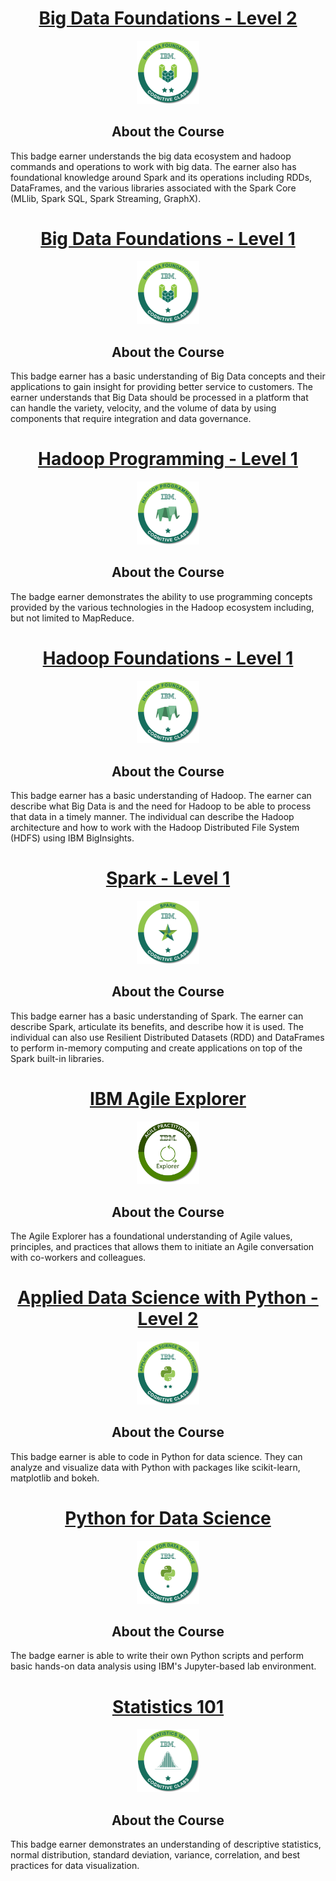 <h1 align="center"><a href="https://www.youracclaim.com/badges/6b21b1b0-e8f0-4c74-b8d0-639fe2d5a39d/public_url">Big Data Foundations - Level 2</a></h1>

<p align="center">
<img src="https://github.com/ntnnitinkr/courses-certifications/blob/master/Other-badges-and-certifications/Big%2BData%2BFound%2BLevel%2B2%2B-%2BCC%2Bv2.png" width="20%" height="20%">
</p>

<h2 align="center">About the Course</h2>
This badge earner understands the big data ecosystem and hadoop commands and operations to work with big data. The earner also has foundational knowledge around Spark and its operations including RDDs, DataFrames, and the various libraries associated with the Spark Core (MLlib, Spark SQL, Spark Streaming, GraphX).




<h1 align="center"><a href="https://www.youracclaim.com/badges/3ce9a615-69fc-4315-bdcc-f12d34a4efbe/public_url">Big Data Foundations - Level 1</a></h1>

<p align="center">
<img src="https://github.com/ntnnitinkr/courses-certifications/blob/master/Other-badges-and-certifications/Big%2BData%2BFound%2BLevel%2B1%2B-%2BCC%2B-%2B2019.png" width="20%" height="20%">
</p>

<h2 align="center">About the Course</h2>
This badge earner has a basic understanding of Big Data concepts and their applications to gain insight for providing better service to customers. The earner understands that Big Data should be processed in a platform that can handle the variety, velocity, and the volume of data by using components that require integration and data governance.




<h1 align="center"><a href="https://www.youracclaim.com/badges/8a88aba2-bfef-4acb-ab3e-17ce9472e658/public_url">Hadoop Programming - Level 1</a></h1>

<p align="center">
<img src="https://github.com/ntnnitinkr/courses-certifications/blob/master/Other-badges-and-certifications/Hadoop%2BProgramming%2BLevel%2B1%2B-%2BCC%2B-%2B2019.png" width="20%" height="20%">
</p>

<h2 align="center">About the Course</h2>
The badge earner demonstrates the ability to use programming concepts provided by the various technologies in the Hadoop ecosystem including, but not limited to MapReduce.




<h1 align="center"><a href="https://www.youracclaim.com/badges/e1e5ccb9-af5e-410c-9974-ce37862da223/public_url">Hadoop Foundations - Level 1</a></h1>

<p align="center">
<img src="https://github.com/ntnnitinkr/courses-certifications/blob/master/Other-badges-and-certifications/Hadoop%2BData%2BFound%2BLevel%2B1%2B-%2BCC%2B-%2B2019.png" width="20%" height="20%">
</p>

<h2 align="center">About the Course</h2>
This badge earner has a basic understanding of Hadoop. The earner can describe what Big Data is and the need for Hadoop to be able to process that data in a timely manner. The individual can describe the Hadoop architecture and how to work with the Hadoop Distributed File System (HDFS) using IBM BigInsights.




<h1 align="center"><a href="https://www.youracclaim.com/badges/ff67e681-e6de-466a-8b31-a91d86c6f3a8/public_url">Spark - Level 1</a></h1>

<p align="center">
<img src="https://github.com/ntnnitinkr/courses-certifications/blob/master/Other-badges-and-certifications/Spark%2BLevel%2B1%2Bver%2B2%2B-%2BCC%2B-%2B2019.png" width="20%" height="20%">
</p>

<h2 align="center">About the Course</h2>
This badge earner has a basic understanding of Spark. The earner can describe Spark, articulate its benefits, and describe how it is used. The individual can also use Resilient Distributed Datasets (RDD) and DataFrames to perform in-memory computing and create applications on top of the Spark built-in libraries.




<h1 align="center"><a href="https://www.youracclaim.com/badges/43ebde47-b2e6-4ccb-af0c-eddd697d3b82/public_url">IBM Agile Explorer</a></h1>

<p align="center">
<img src="https://github.com/ntnnitinkr/courses-certifications/blob/master/Other-badges-and-certifications/AA-Badge-explorer-352.png" width="20%" height="20%">
</p>

<h2 align="center">About the Course</h2>
The Agile Explorer has a foundational understanding of Agile values, principles, and practices that allows them to initiate an Agile conversation with co-workers and colleagues.





<h1 align="center"><a href="https://www.youracclaim.com/badges/fa56d593-c4e9-46f7-b101-03d01bef7c27/public_url">Applied Data Science with Python - Level 2</a></h1>

<p align="center">
<img src="https://github.com/ntnnitinkr/courses-certifications/blob/master/Other-badges-and-certifications/Applied%2BData%2BScience%2Bwith%2BPython.png" width="20%" height="20%">
</p>

<h2 align="center">About the Course</h2>
This badge earner is able to code in Python for data science. They can analyze and visualize data with Python with packages like scikit-learn, matplotlib and bokeh.




<h1 align="center"><a href="https://www.youracclaim.com/badges/024df95f-ae19-4a35-bc93-a84109962483/public_url">Python for Data Science</a></h1>

<p align="center">
<img src="https://github.com/ntnnitinkr/courses-certifications/blob/master/Other-badges-and-certifications/Python%2B101%2BData%2BScience.png" width="20%" height="20%">
</p>

<h2 align="center">About the Course</h2>
The badge earner is able to write their own Python scripts and perform basic hands-on data analysis using IBM's Jupyter-based lab environment.




<h1 align="center"><a href="https://www.youracclaim.com/badges/e4846ecb-a959-4c57-a274-f4b67455eb16/public_url">Statistics 101</a></h1>

<p align="center">
<img src="https://github.com/ntnnitinkr/courses-certifications/blob/master/Other-badges-and-certifications/Statistics%2B101%2B-%2BCC.png" width="20%" height="20%">
</p>

<h2 align="center">About the Course</h2>
This badge earner demonstrates an understanding of descriptive statistics, normal distribution, standard deviation, variance, correlation, and best practices for data visualization.
